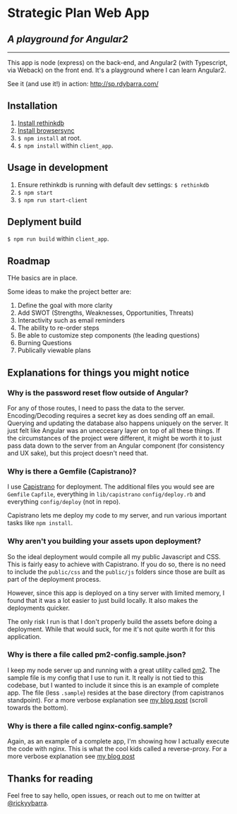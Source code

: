 # Strategic Plan Web App
## *A playground for Angular2*

---

This app is node (express) on the back-end, and Angular2 (with Typescript, via Weback) on the front end. It's a playground where I can learn Angular2.

See it (and use it!) in action: http://sp.rdybarra.com/

## Installation
1. [Install rethinkdb](https://www.rethinkdb.com/docs/install/)
2. [Install browsersync](https://www.browsersync.io/docs#installation)
3. `$ npm install` at root.
4. `$ npm install` within `client_app`.

## Usage in development
1. Ensure rethinkdb is running with default dev settings: `$ rethinkdb`
2. `$ npm start`
3. `$ npm run start-client`

## Deplyment build
`$ npm run build` within `client_app`.

## Roadmap
THe basics are in place.

Some ideas to make the project better are:

1. Define the goal with more clarity
2. Add SWOT (Strengths, Weaknesses, Opportunities, Threats)
3. Interactivity such as email reminders
4. The ability to re-order steps
5. Be able to customize step components (the leading questions)
6. Burning Questions
7. Publically viewable plans

## Explanations for things you might notice

### Why is the password reset flow outside of Angular?
For any of those routes, I need to pass the data to the server. Encoding/Decoding requires a secret key as does sending off an email. Querying and updating the database also happens uniquely on the server. It just felt like Angular was an uneccesary layer on top of all these things. If the circumstances of the project were different, it might be worth it to just pass data down to the server from an Angular component (for consistency and UX sake), but this project doesn't need that.

### Why is there a Gemfile (Capistrano)?
I use [Capistrano](http://capistranorb.com/) for deployment. The additional files you would see are `Gemfile` `Capfile`, everything in `lib/capistrano` `config/deploy.rb` and everything `config/deploy` (not in repo).

Capistrano lets me deploy my code to my server, and run various important
tasks like `npm install`.

### Why aren't you building your assets upon deployment?
So the ideal deployment would compile all my public Javascript and CSS. This is fairly easy to achieve with Capistrano. If you do so, there is no need to include the `public/css` and the `public/js` folders since those are built as part of the deployment process.

However, since this app is deployed on a tiny server with limited memory, I found that it was a lot easier to just build locally. It also makes the deployments quicker.

The only risk I run is that I don't properly build the assets before doing a deployment. While that would suck, for me it's not quite worth it for this application.

### Why is there a file called pm2-config.sample.json?
I keep my node server up and running with a great utility called [pm2](http://pm2.keymetrics.io/). The sample file is my config that I use to run it. It really is not tied to this codebase, but I wanted to include it since this is an example of complete app. The file (less `.sample`) resides at the base directory (from capistranos standpoint). For a more verbose explanation see [my blog post](http://dev.rdybarra.com/2015/07/20/Serving-a-node-app-with-nginx/) (scroll towards the bottom).

### Why is there a file called nginx-config.sample?
Again, as an example of a complete app, I'm showing how I actually execute the code with nginx. This is what the cool kids called a reverse-proxy.  For a more verbose explanation see [my blog post](http://dev.rdybarra.com/2015/07/20/Serving-a-node-app-with-nginx/)

## Thanks for reading
Feel free to say hello, open issues, or reach out to me on twitter at [@rickyybarra](https://twitter.com/RickyYbarra).